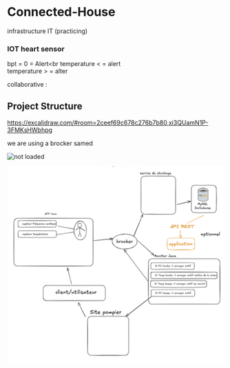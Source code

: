 # Connected-House
infrastructure IT (practicing)




### IOT heart sensor

bpt = 0 = Alert<br
temperature < = alert<br>
temperature > = alter<br>

collaborative : <br>

## Project Structure

https://excalidraw.com/#room=2ceef69c678c276b7b80,xi3QUamN1P-3FMKsHWbhpg

we are using a brocker samed 

![not loaded](https://www.rabbitmq.com/img/rabbitmq-logo-with-name.svg)

![not loaded](./imgs/first.png)

<!--end-->
